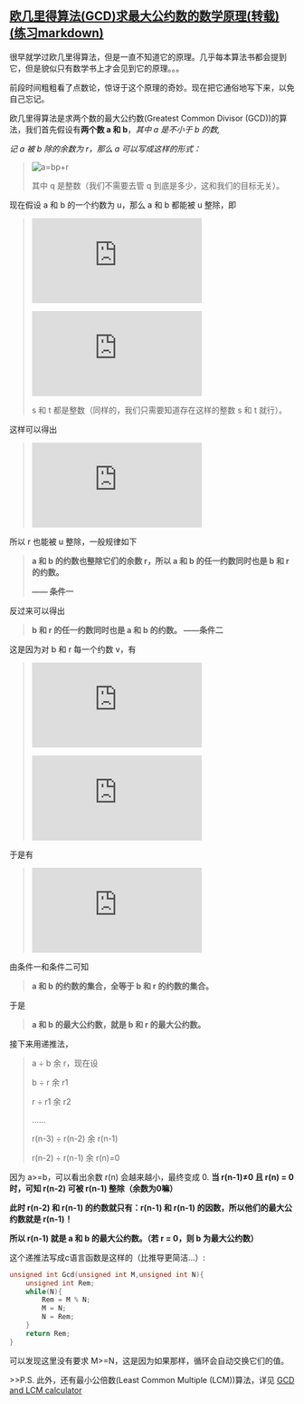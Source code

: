 ##  [欧几里得算法(GCD)求最大公约数的数学原理(转载)(练习markdown)](https://www.cnblogs.com/kirito-c/p/6910912.html) ##

很早就学过欧几里得算法，但是一直不知道它的原理。几乎每本算法书都会提到它，但是貌似只有数学书上才会见到它的原理。。。

前段时间粗粗看了点数论，惊讶于这个原理的奇妙。现在把它通俗地写下来，以免自己忘记。

欧几里得算法是求两个数的最大公约数(Greatest Common Divisor (GCD))的算法，我们首先假设有**两个数 a 和 b**，*其中 a 是不小于 b 的数,*

*记 a 被 b 除的余数为 r，那么 a 可以写成这样的形式：*

> ![a=bp+r](C:\Users\77591\Desktop\gif.gif )
>
> 其中 q 是整数（我们不需要去管 q 到底是多少，这和我们的目标无关）。

现在假设 a 和 b 的一个约数为 u，那么 a 和 b 都能被 u 整除，即

> ![a=su](http://latex.codecogs.com/gif.latex?a=su "a=su")
>
> ![b=tu](http://latex.codecogs.com/gif.latex?b=tu)
>
> s 和 t 都是整数（同样的，我们只需要知道存在这样的整数 s 和 t 就行）。

这样可以得出

>
>
>![r = a - bq = su - (tu)q = (s - tq)u](http://latex.codecogs.com/gif.latex?r%20=%20a%20-%20bq%20=%20su%20-%20(tu)q%20=%20(s%20-%20tq)u)

所以 r 也能被 u 整除，一般规律如下

>**a 和 b 的约数也整除它们的余数 r，所以 a 和 b 的任一约数同时也是 b 和 r 的约数。**
>
>**—— 条件一**

反过来可以得出

> **b 和 r 的任一约数同时也是 a 和 b 的约数。 ——条件二**

这是因为对 b 和 r 每一个约数 v，有

> ![b = kv](http://latex.codecogs.com/gif.latex?b%20=%20kv)
>
> ![r = cv](http://latex.codecogs.com/gif.latex?r%20=%20cv)

于是有

> ![a = bq+r = (kv)q + cv = (kq + c)v](http://latex.codecogs.com/gif.latex?a%20=%20bq+r%20=%20(kv)q%20+%20cv%20=%20(kq%20+%20c)v)

由条件一和条件二可知

> **a 和 b 的约数的集合，全等于 b 和 r 的约数的集合。**

于是

> **a 和 b 的最大公约数，就是 b 和 r 的最大公约数。**

接下来用递推法，

> a ÷ b 余 r，现在设
>
> b ÷ r 余 r1
>
> r ÷ r1 余 r2
>
> ……
>
> r(n-3) ÷ r(n-2) 余 r(n-1)
>
> r(n-2) ÷ r(n-1) 余 r(n)=0

因为 a>=b，可以看出余数 r(n) 会越来越小，最终变成 0.
**当 r(n-1)≠0 且 r(n) = 0 时，可知 r(n-2) 可被 r(n-1) 整除（余数为0嘛）**

**此时 r(n-2) 和 r(n-1) 的约数就只有：r(n-1) 和 r(n-1) 的因数，所以他们的最大公约数就是 r(n-1)！**

**所以 r(n-1) 就是 a 和 b 的最大公约数。（若 r = 0，则 b 为最大公约数）**

 

这个递推法写成c语言函数是这样的（比推导更简洁...）:

```c
unsigned int Gcd(unsigned int M,unsigned int N){
    unsigned int Rem;
    while(N){
        Rem = M % N;
        M = N;
        N = Rem;
    }
    return Rem;
}
```

可以发现这里没有要求 M>=N，这是因为如果那样，循环会自动交换它们的值。

\>>P.S. 此外，还有最小公倍数(Least Common Multiple (LCM))算法，详见 [GCD and LCM calculator](https://www.mathportal.org/calculators/numbers-calculators/gcd-lcm-calculator.php)

